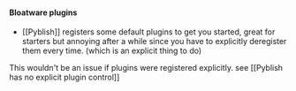 #### Bloatware plugins
- [[Pyblish]] registers some default plugins to get you started, great for starters but annoying after a while since you have to explicitly deregister them every time.
  (which is an explicit thing to do)

This wouldn't be an issue if plugins were registered explicitly. see [[Pyblish has no explicit plugin control]]